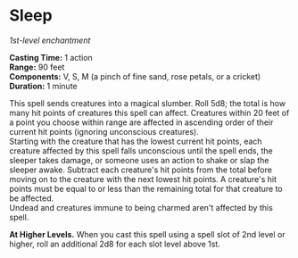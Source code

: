 # Sleep 
_1st-level enchantment_ 

**Casting Time:** 1 action    
**Range:** 90 feet    
**Components:** V, S, M (a pinch of fine sand, rose petals, or a cricket)    
**Duration:** 1 minute 

This spell sends creatures into a magical slumber. Roll 5d8; the total is how many hit points of creatures this spell can affect. Creatures within 20 feet of a point you choose within range are affected in ascending order of their current hit points (ignoring unconscious creatures).    
Starting with the creature that has the lowest current hit points, each creature affected by this spell falls unconscious until the spell ends, the sleeper takes damage, or someone uses an action to shake or slap the sleeper awake. Subtract each creature's hit points from the total before moving on to the creature with the next lowest hit points. A creature's hit points must be equal to or less than the remaining total for that creature to be affected.    
Undead and creatures immune to being charmed aren't affected by this spell. 

**At Higher Levels.** When you cast this spell using a spell slot of 2nd level or higher, roll an additional 2d8 for each slot level above 1st. 
